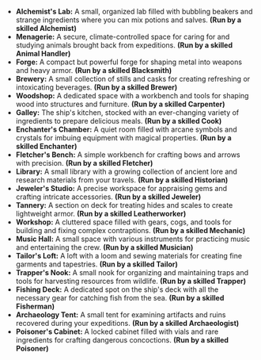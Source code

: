 
- **Alchemist's Lab:** A small, organized lab filled with bubbling beakers and strange ingredients where you can mix potions and salves. **(Run by a skilled Alchemist)**
- **Menagerie:** A secure, climate-controlled space for caring for and studying animals brought back from expeditions. **(Run by a skilled Animal Handler)**
- **Forge:** A compact but powerful forge for shaping metal into weapons and heavy armor. **(Run by a skilled Blacksmith)**
- **Brewery:** A small collection of stills and casks for creating refreshing or intoxicating beverages. **(Run by a skilled Brewer)**
- **Woodshop:** A dedicated space with a workbench and tools for shaping wood into structures and furniture. **(Run by a skilled Carpenter)**
- **Galley:** The ship's kitchen, stocked with an ever-changing variety of ingredients to prepare delicious meals. **(Run by a skilled Cook)**
- **Enchanter's Chamber:** A quiet room filled with arcane symbols and crystals for imbuing equipment with magical properties. **(Run by a skilled Enchanter)**
- **Fletcher's Bench:** A simple workbench for crafting bows and arrows with precision. **(Run by a skilled Fletcher)**
- **Library:** A small library with a growing collection of ancient lore and research materials from your travels. **(Run by a skilled Historian)**
- **Jeweler's Studio:** A precise workspace for appraising gems and crafting intricate accessories. **(Run by a skilled Jeweler)**
- **Tannery:** A section on deck for treating hides and scales to create lightweight armor. **(Run by a skilled Leatherworker)**
- **Workshop:** A cluttered space filled with gears, cogs, and tools for building and fixing complex contraptions. **(Run by a skilled Mechanic)**
- **Music Hall:** A small space with various instruments for practicing music and entertaining the crew. **(Run by a skilled Musician)**
- **Tailor's Loft:** A loft with a loom and sewing materials for creating fine garments and tapestries. **(Run by a skilled Tailor)**
- **Trapper's Nook:** A small nook for organizing and maintaining traps and tools for harvesting resources from wildlife. **(Run by a skilled Trapper)**
- **Fishing Deck:** A dedicated spot on the ship's deck with all the necessary gear for catching fish from the sea. **(Run by a skilled Fisherman)**
- **Archaeology Tent:** A small tent for examining artifacts and ruins recovered during your expeditions. **(Run by a skilled Archaeologist)**
- **Poisoner's Cabinet:** A locked cabinet filled with vials and rare ingredients for crafting dangerous concoctions. **(Run by a skilled Poisoner)**